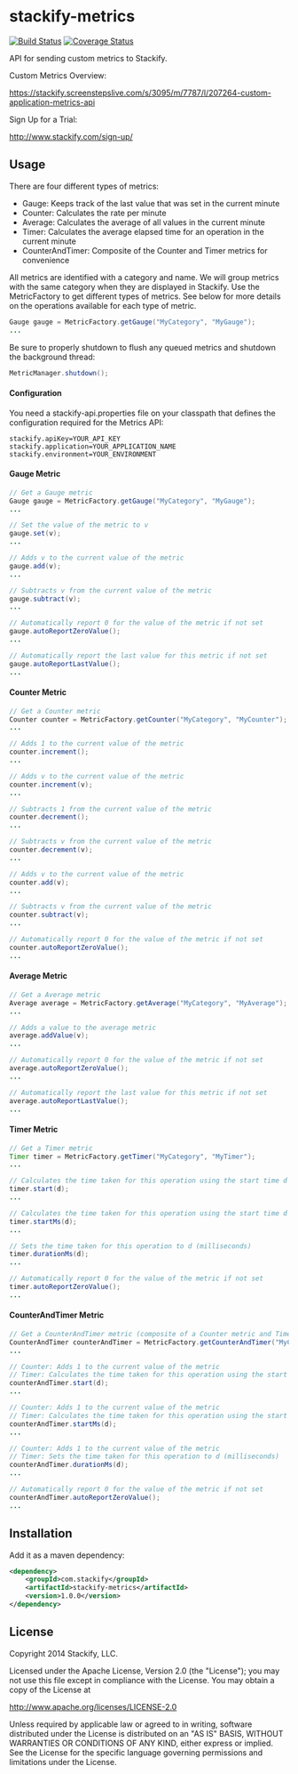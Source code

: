 # stackify-metrics

[![Build Status](https://travis-ci.org/stackify/stackify-metrics.png)](https://travis-ci.org/stackify/stackify-metrics)
[![Coverage Status](https://coveralls.io/repos/stackify/stackify-metrics/badge.png?branch=master)](https://coveralls.io/r/stackify/stackify-metrics?branch=master)

API for sending custom metrics to Stackify.

Custom Metrics Overview:

https://stackify.screenstepslive.com/s/3095/m/7787/l/207264-custom-application-metrics-api

Sign Up for a Trial:

http://www.stackify.com/sign-up/

## Usage

There are four different types of metrics: 
* Gauge: Keeps track of the last value that was set in the current minute
* Counter: Calculates the rate per minute
* Average: Calculates the average of all values in the current minute
* Timer: Calculates the average elapsed time for an operation in the current minute
* CounterAndTimer: Composite of the Counter and Timer metrics for convenience

All metrics are identified with a category and name. We will group metrics with the same category when they are displayed in Stackify. Use the MetricFactory to get different types of metrics. See below for more details on the operations available for each type of metric. 
```java
Gauge gauge = MetricFactory.getGauge("MyCategory", "MyGauge");
...
```

Be sure to properly shutdown to flush any queued metrics and shutdown the background thread:
```java
MetricManager.shutdown();
```

#### Configuration

You need a stackify-api.properties file on your classpath that defines the configuration required for the Metrics API:
```
stackify.apiKey=YOUR_API_KEY
stackify.application=YOUR_APPLICATION_NAME
stackify.environment=YOUR_ENVIRONMENT
```

#### Gauge Metric

```java
// Get a Gauge metric
Gauge gauge = MetricFactory.getGauge("MyCategory", "MyGauge");
...

// Set the value of the metric to v
gauge.set(v);
...

// Adds v to the current value of the metric
gauge.add(v);
...

// Subtracts v from the current value of the metric
gauge.subtract(v);
...

// Automatically report 0 for the value of the metric if not set
gauge.autoReportZeroValue();
...

// Automatically report the last value for this metric if not set
gauge.autoReportLastValue();
...
```

#### Counter Metric

```java
// Get a Counter metric
Counter counter = MetricFactory.getCounter("MyCategory", "MyCounter");
...

// Adds 1 to the current value of the metric
counter.increment();
...

// Adds v to the current value of the metric
counter.increment(v);
...

// Subtracts 1 from the current value of the metric
counter.decrement();
...

// Subtracts v from the current value of the metric
counter.decrement(v);
...

// Adds v to the current value of the metric
counter.add(v);
...

// Subtracts v from the current value of the metric
counter.subtract(v);
...

// Automatically report 0 for the value of the metric if not set
counter.autoReportZeroValue();
...
```

#### Average Metric

```java
// Get a Average metric
Average average = MetricFactory.getAverage("MyCategory", "MyAverage");
...

// Adds a value to the average metric
average.addValue(v);
...

// Automatically report 0 for the value of the metric if not set
average.autoReportZeroValue();
...

// Automatically report the last value for this metric if not set
average.autoReportLastValue();
...
```

#### Timer Metric

```java
// Get a Timer metric
Timer timer = MetricFactory.getTimer("MyCategory", "MyTimer");
...

// Calculates the time taken for this operation using the start time d (java.util.Date)
timer.start(d);
...

// Calculates the time taken for this operation using the start time d (milliseconds)
timer.startMs(d);
...

// Sets the time taken for this operation to d (milliseconds)
timer.durationMs(d);
...

// Automatically report 0 for the value of the metric if not set
timer.autoReportZeroValue();
...
```

#### CounterAndTimer Metric

```java
// Get a CounterAndTimer metric (composite of a Counter metric and Timer metric)
CounterAndTimer counterAndTimer = MetricFactory.getCounterAndTimer("MyCategory", "MyCounterAndTimer");
...

// Counter: Adds 1 to the current value of the metric
// Timer: Calculates the time taken for this operation using the start time d (java.util.Date)
counterAndTimer.start(d);
...

// Counter: Adds 1 to the current value of the metric
// Timer: Calculates the time taken for this operation using the start time d (milliseconds)
counterAndTimer.startMs(d);
...

// Counter: Adds 1 to the current value of the metric
// Timer: Sets the time taken for this operation to d (milliseconds)
counterAndTimer.durationMs(d);
...

// Automatically report 0 for the value of the metric if not set
counterAndTimer.autoReportZeroValue();
...
```

## Installation

Add it as a maven dependency:
```xml
<dependency>
    <groupId>com.stackify</groupId>
    <artifactId>stackify-metrics</artifactId>
    <version>1.0.0</version>
</dependency>
```

## License

Copyright 2014 Stackify, LLC.

Licensed under the Apache License, Version 2.0 (the "License");
you may not use this file except in compliance with the License.
You may obtain a copy of the License at

   http://www.apache.org/licenses/LICENSE-2.0

Unless required by applicable law or agreed to in writing, software
distributed under the License is distributed on an "AS IS" BASIS,
WITHOUT WARRANTIES OR CONDITIONS OF ANY KIND, either express or implied.
See the License for the specific language governing permissions and
limitations under the License.

